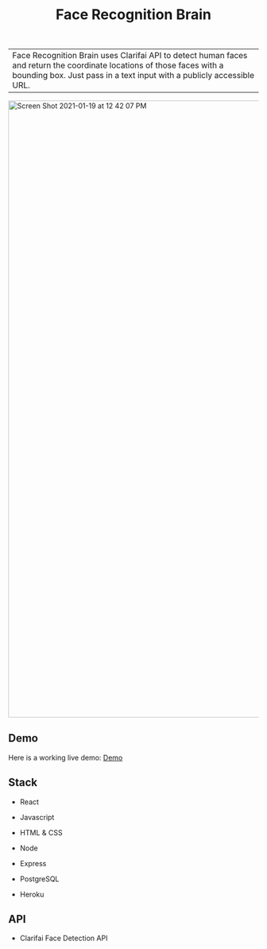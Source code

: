 <h1 align="center"> Face Recognition Brain</h1> <br>

<table>
	<tr>
		<td> Face Recognition Brain uses Clarifai API to detect   
			human faces and return the coordinate locations of those faces with a bounding box. Just pass in a text input with a publicly accessible URL. 		
		</td>
	</tr>
</table>

<img width="1241" alt="Screen Shot 2021-01-19 at 12 42 07 PM" src="https://user-images.githubusercontent.com/23249535/105120034-78ec8b00-5a9f-11eb-95e5-03f0d1623982.png">

## Demo

Here is a working live demo: [Demo](https://facerecognitionbrain10.herokuapp.com/)

## Stack

- React
- Javascript
- HTML & CSS

- Node
- Express
- PostgreSQL
- Heroku 

## API

- Clarifai Face Detection API

